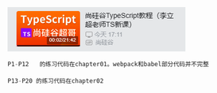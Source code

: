 ![](./img/bg.png)

```typescript
P1-P12   的练习代码在chapter01。webpack和babel部分代码并不完整

P13-P20 的练习代码在chapter02
```

